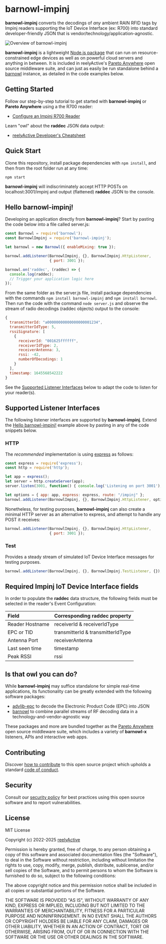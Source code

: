 barnowl-impinj
==============

__barnowl-impinj__ converts the decodings of _any_ ambient RAIN RFID tags by Impinj readers supporting the IoT Device Interface (ex: R700) into standard developer-friendly JSON that is vendor/technology/application-agnostic.

![Overview of barnowl-impinj](https://reelyactive.github.io/barnowl-impinj/images/overview.png)

__barnowl-impinj__ is a lightweight [Node.js package](https://www.npmjs.com/package/barnowl-impinj) that can run on resource-constrained edge devices as well as on powerful cloud servers and anything in between.  It is included in reelyActive's [Pareto Anywhere](https://www.reelyactive.com/pareto/anywhere/) open source middleware suite, and can just as easily be run standalone behind a [barnowl](https://github.com/reelyactive/barnowl) instance, as detailed in the code examples below.


Getting Started
---------------

Follow our step-by-step tutorial to get started with __barnowl-impinj__ or __Pareto Anywhere__ using a the R700 reader:
- [Configure an Impinj R700 Reader](https://reelyactive.github.io/diy/impinj-r700-config/)

Learn "owl" about the __raddec__ JSON data output:
-  [reelyActive Developer's Cheatsheet](https://reelyactive.github.io/diy/cheatsheet/)


Quick Start
-----------

Clone this repository, install package dependencies with `npm install`, and then from the root folder run at any time:

    npm start

__barnowl-impinj__ will indiscriminately accept HTTP POSTs on localhost:3001/impinj and output (flattened) __raddec__ JSON to the console.


Hello barnowl-impinj!
---------------------

Developing an application directly from __barnowl-impinj__?  Start by pasting the code below into a file called server.js:

```javascript
const Barnowl = require('barnowl');
const BarnowlImpinj = require('barnowl-impinj');

let barnowl = new Barnowl({ enableMixing: true });

barnowl.addListener(BarnowlImpinj, {}, BarnowlImpinj.HttpListener,
                    { port: 3001 });

barnowl.on('raddec', (raddec) => {
  console.log(raddec);
  // Trigger your application logic here
});
```

From the same folder as the server.js file, install package dependencies with the commands `npm install barnowl-impinj` and `npm install barnowl`.  Then run the code with the command `node server.js` and observe the stream of radio decodings (raddec objects) output to the console:

```javascript
{
  transmitterId: "a00000000000000000001234",
  transmitterIdType: 5,
  rssiSignature: [
    {
      receiverId: "001625ffffff",
      receiverIdType: 2,
      receiverAntenna: 3,
      rssi: -42,
      numberOfDecodings: 1
    }
  ],
  timestamp: 1645568542222
}
```

See the [Supported Listener Interfaces](#supported-listener-interfaces) below to adapt the code to listen for your reader(s).


Supported Listener Interfaces
-----------------------------

The following listener interfaces are supported by __barnowl-impinj__.  Extend the [Hello barnowl-impinj!](#hello-barnowl-impinj) example above by pasting in any of the code snippets below.

### HTTP

The _recommended_ implementation is using [express](https://expressjs.com/) as follows:

```javascript
const express = require('express');
const http = require('http');

let app = express();
let server = http.createServer(app);
server.listen(3001, function() { console.log('Listening on port 3001'); });

let options = { app: app, express: express, route: "/impinj" }; 
barnowl.addListener(BarnowlImpinj, {}, BarnowlImpinj.HttpListener, options);
```

Nonetheless, for testing purposes, __barnowl-impinj__ can also create a minimal HTTP server as an alternative to express, and attempt to handle any POST it receives:

```javascript
barnowl.addListener(BarnowlImpinj, {}, BarnowlImpinj.HttpListener,
                    { port: 3001 });
```

### Test

Provides a steady stream of simulated IoT Device Interface messages for testing purposes.

```javascript
barnowl.addListener(BarnowlImpinj, {}, BarnowlImpinj.TestListener, {});
```


Required Impinj IoT Device Interface fields
-------------------------------------------

In order to populate the __raddec__ data structure, the following fields must be selected in the reader's Event Configuration:

| Field           | Corresponding raddec property     | 
|:----------------|:----------------------------------|
| Reader Hostname | receiverId & receiverIdType       |
| EPC or TID      | transmitterId & transmitterIdType |
| Antenna Port    | receiverAntenna                   |
| Last seen time  | timestamp                         |
| Peak RSSI       | rssi                              |


Is that owl you can do?
-----------------------

While __barnowl-impinj__ may suffice standalone for simple real-time applications, its functionality can be greatly extended with the following software packages:
- [advlib-epc](https://github.com/reelyactive/advlib-epc) to decode the Electronic Product Code (EPC) into JSON
- [barnowl](https://github.com/reelyactive/barnowl) to combine parallel streams of RF decoding data in a technology-and-vendor-agnostic way

These packages and more are bundled together as the [Pareto Anywhere](https://www.reelyactive.com/pareto/anywhere) open source middleware suite, which includes a variety of __barnowl-x__ listeners, APIs and interactive web apps.


Contributing
------------

Discover [how to contribute](CONTRIBUTING.md) to this open source project which upholds a standard [code of conduct](CODE_OF_CONDUCT.md).


Security
--------

Consult our [security policy](SECURITY.md) for best practices using this open source software and to report vulnerabilities.


License
-------

MIT License

Copyright (c) 2022-2025 [reelyActive](https://www.reelyactive.com)

Permission is hereby granted, free of charge, to any person obtaining a copy of this software and associated documentation files (the "Software"), to deal in the Software without restriction, including without limitation the rights to use, copy, modify, merge, publish, distribute, sublicense, and/or sell copies of the Software, and to permit persons to whom the Software is furnished to do so, subject to the following conditions:

The above copyright notice and this permission notice shall be included in all copies or substantial portions of the Software.

THE SOFTWARE IS PROVIDED "AS IS", WITHOUT WARRANTY OF ANY KIND, EXPRESS OR 
IMPLIED, INCLUDING BUT NOT LIMITED TO THE WARRANTIES OF MERCHANTABILITY, 
FITNESS FOR A PARTICULAR PURPOSE AND NONINFRINGEMENT. IN NO EVENT SHALL THE 
AUTHORS OR COPYRIGHT HOLDERS BE LIABLE FOR ANY CLAIM, DAMAGES OR OTHER 
LIABILITY, WHETHER IN AN ACTION OF CONTRACT, TORT OR OTHERWISE, ARISING FROM, 
OUT OF OR IN CONNECTION WITH THE SOFTWARE OR THE USE OR OTHER DEALINGS IN 
THE SOFTWARE.

